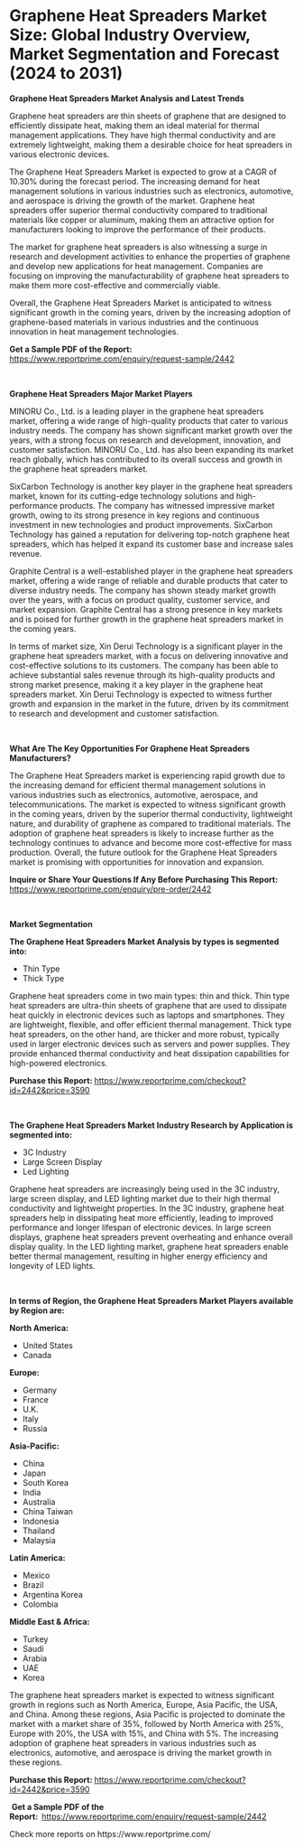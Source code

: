<p><h1>Graphene Heat Spreaders Market Size: Global Industry Overview, Market Segmentation and Forecast (2024 to 2031)</h1></p><p><strong>Graphene Heat Spreaders Market Analysis and Latest Trends</strong></p>
<p><p>Graphene heat spreaders are thin sheets of graphene that are designed to efficiently dissipate heat, making them an ideal material for thermal management applications. They have high thermal conductivity and are extremely lightweight, making them a desirable choice for heat spreaders in various electronic devices.</p><p>The Graphene Heat Spreaders Market is expected to grow at a CAGR of 10.30% during the forecast period. The increasing demand for heat management solutions in various industries such as electronics, automotive, and aerospace is driving the growth of the market. Graphene heat spreaders offer superior thermal conductivity compared to traditional materials like copper or aluminum, making them an attractive option for manufacturers looking to improve the performance of their products.</p><p>The market for graphene heat spreaders is also witnessing a surge in research and development activities to enhance the properties of graphene and develop new applications for heat management. Companies are focusing on improving the manufacturability of graphene heat spreaders to make them more cost-effective and commercially viable.</p><p>Overall, the Graphene Heat Spreaders Market is anticipated to witness significant growth in the coming years, driven by the increasing adoption of graphene-based materials in various industries and the continuous innovation in heat management technologies.</p></p>
<p><strong>Get a Sample PDF of the Report:&nbsp;</strong> <a href="https://www.reportprime.com/enquiry/request-sample/2442">https://www.reportprime.com/enquiry/request-sample/2442</a></p>
<p>&nbsp;</p>
<p><strong>Graphene Heat Spreaders Major Market Players</strong></p>
<p><p>MINORU Co., Ltd. is a leading player in the graphene heat spreaders market, offering a wide range of high-quality products that cater to various industry needs. The company has shown significant market growth over the years, with a strong focus on research and development, innovation, and customer satisfaction. MINORU Co., Ltd. has also been expanding its market reach globally, which has contributed to its overall success and growth in the graphene heat spreaders market.</p><p>SixCarbon Technology is another key player in the graphene heat spreaders market, known for its cutting-edge technology solutions and high-performance products. The company has witnessed impressive market growth, owing to its strong presence in key regions and continuous investment in new technologies and product improvements. SixCarbon Technology has gained a reputation for delivering top-notch graphene heat spreaders, which has helped it expand its customer base and increase sales revenue.</p><p>Graphite Central is a well-established player in the graphene heat spreaders market, offering a wide range of reliable and durable products that cater to diverse industry needs. The company has shown steady market growth over the years, with a focus on product quality, customer service, and market expansion. Graphite Central has a strong presence in key markets and is poised for further growth in the graphene heat spreaders market in the coming years.</p><p>In terms of market size, Xin Derui Technology is a significant player in the graphene heat spreaders market, with a focus on delivering innovative and cost-effective solutions to its customers. The company has been able to achieve substantial sales revenue through its high-quality products and strong market presence, making it a key player in the graphene heat spreaders market. Xin Derui Technology is expected to witness further growth and expansion in the market in the future, driven by its commitment to research and development and customer satisfaction.</p></p>
<p>&nbsp;</p>
<p><strong>What Are The Key Opportunities For Graphene Heat Spreaders Manufacturers?</strong></p>
<p><p>The Graphene Heat Spreaders market is experiencing rapid growth due to the increasing demand for efficient thermal management solutions in various industries such as electronics, automotive, aerospace, and telecommunications. The market is expected to witness significant growth in the coming years, driven by the superior thermal conductivity, lightweight nature, and durability of graphene as compared to traditional materials. The adoption of graphene heat spreaders is likely to increase further as the technology continues to advance and become more cost-effective for mass production. Overall, the future outlook for the Graphene Heat Spreaders market is promising with opportunities for innovation and expansion.</p></p>
<p><strong>Inquire or Share Your Questions If Any Before Purchasing This Report:</strong> <a href="https://www.reportprime.com/enquiry/pre-order/2442">https://www.reportprime.com/enquiry/pre-order/2442</a></p>
<p>&nbsp;</p>
<p><strong>Market Segmentation</strong></p>
<p><strong>The Graphene Heat Spreaders Market Analysis by types is segmented into:</strong></p>
<p><ul><li>Thin Type</li><li>Thick Type</li></ul></p>
<p><p>Graphene heat spreaders come in two main types: thin and thick. Thin type heat spreaders are ultra-thin sheets of graphene that are used to dissipate heat quickly in electronic devices such as laptops and smartphones. They are lightweight, flexible, and offer efficient thermal management. Thick type heat spreaders, on the other hand, are thicker and more robust, typically used in larger electronic devices such as servers and power supplies. They provide enhanced thermal conductivity and heat dissipation capabilities for high-powered electronics.</p></p>
<p><strong>Purchase this Report:&nbsp;</strong><a href="https://www.reportprime.com/checkout?id=2442&price=3590">https://www.reportprime.com/checkout?id=2442&price=3590</a></p>
<p>&nbsp;</p>
<p><strong>The Graphene Heat Spreaders Market Industry Research by Application is segmented into:</strong></p>
<p><ul><li>3C Industry</li><li>Large Screen Display</li><li>Led Lighting</li></ul></p>
<p><p>Graphene heat spreaders are increasingly being used in the 3C industry, large screen display, and LED lighting market due to their high thermal conductivity and lightweight properties. In the 3C industry, graphene heat spreaders help in dissipating heat more efficiently, leading to improved performance and longer lifespan of electronic devices. In large screen displays, graphene heat spreaders prevent overheating and enhance overall display quality. In the LED lighting market, graphene heat spreaders enable better thermal management, resulting in higher energy efficiency and longevity of LED lights.</p></p>
<p>&nbsp;</p>
<p><strong>In terms of Region, the Graphene Heat Spreaders Market Players available by Region are:</strong></p>
<p>
    <p> <strong> North America: </strong>
        <ul>
            <li>United States</li>
            <li>Canada</li>
        </ul>
        </p> 
    <p> <strong> Europe: </strong>
        <ul>
            <li>Germany</li>
            <li>France</li>
            <li>U.K.</li>
            <li>Italy</li>
            <li>Russia</li>
        </ul>
        </p> 
    <p> <strong> Asia-Pacific: </strong>
        <ul>
            <li>China</li>
            <li>Japan</li>
            <li>South Korea</li>
            <li>India</li>
            <li>Australia</li>
            <li>China Taiwan</li>
            <li>Indonesia</li>
            <li>Thailand</li>
            <li>Malaysia</li>
        </ul>
        </p> 
    <p> <strong> Latin America: </strong>
        <ul>
            <li>Mexico</li>
            <li>Brazil</li>
            <li>Argentina Korea</li>
            <li>Colombia</li>
        </ul>
        </p> 
    <p> <strong> Middle East & Africa: </strong>
        <ul>
            <li>Turkey</li>
            <li>Saudi</li>
            <li>Arabia</li>
            <li>UAE</li>
            <li>Korea</li>
        </ul>
    </p>
    </p>
<p><p>The graphene heat spreaders market is expected to witness significant growth in regions such as North America, Europe, Asia Pacific, the USA, and China. Among these regions, Asia Pacific is projected to dominate the market with a market share of 35%, followed by North America with 25%, Europe with 20%, the USA with 15%, and China with 5%. The increasing adoption of graphene heat spreaders in various industries such as electronics, automotive, and aerospace is driving the market growth in these regions.</p></p>
<p><strong>Purchase this Report: </strong><a href="https://www.reportprime.com/checkout?id=2442&price=3590">https://www.reportprime.com/checkout?id=2442&price=3590</a></p>
<p>&nbsp;<strong>Get a Sample PDF of the Report:&nbsp;&nbsp;</strong><a href="https://www.reportprime.com/enquiry/request-sample/2442">https://www.reportprime.com/enquiry/request-sample/2442</a></p>
<p><strong></strong></p>
<p>Check more reports on https://www.reportprime.com/</p>